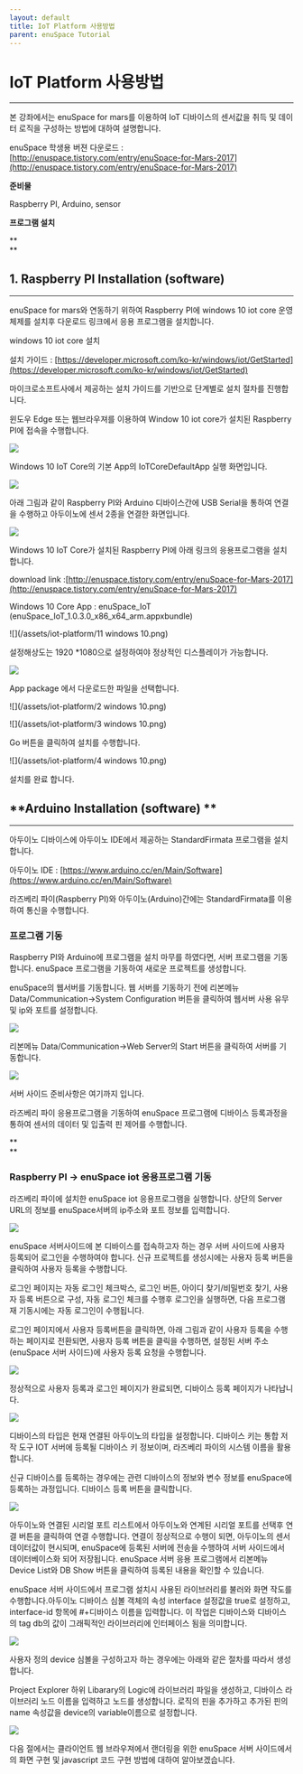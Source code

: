```yaml
---
layout: default
title: IoT Platform 사용방법
parent: enuSpace Tutorial
---
```


# **IoT Platform 사용방법**

---

본 강좌에서는 enuSpace for mars를 이용하여 IoT 디바이스의 센서값을 취득 및 데이터 로직을 구성하는 방법에 대하여 설명합니다.

enuSpace 학생용 버젼 다운로드 : [http://enuspace.tistory.com/entry/enuSpace-for-Mars-2017](http://enuspace.tistory.com/entry/enuSpace-for-Mars-2017)

**준비물**

Raspberry PI, Arduino, sensor

**프로그램 설치**

**    
**

## **1. Raspberry PI Installation \(software\)**

---

enuSpace for mars와 연동하기 위하여 Raspberry PI에 windows 10 iot core 운영체제를 설치후 다운로드 링크에서 응용 프로그램을 설치합니다.

windows 10 iot core 설치

설치 가이드 : [https://developer.microsoft.com/ko-kr/windows/iot/GetStarted](https://developer.microsoft.com/ko-kr/windows/iot/GetStarted)

마이크로소프트사에서 제공하는 설치 가이드를 기반으로 단계별로 설치 절차를 진행합니다.

윈도우 Edge 또는 웹브라우져를 이용하여 Window 10 iot core가 설치된 Raspberry PI에 접속을 수행합니다.

![](/assets/iot-platform/iot1.png)

Windows 10 IoT Core의 기본 App의 IoTCoreDefaultApp 실행 화면입니다.

![](/assets/iot-platform/iot2.png)

아래 그림과 같이 Raspberry PI와 Arduino 디바이스간에 USB Serial을 통하여 연결을 수행하고 아두이노에 센서 2종을 연결한 화면입니다.

![](/assets/iot-platform/iot3.png)

Windows 10 IoT Core가 설치된 Raspberry PI에 아래 링크의 응용프로그램을 설치합니다.

download link :[http://enuspace.tistory.com/entry/enuSpace-for-Mars-2017](http://enuspace.tistory.com/entry/enuSpace-for-Mars-2017)

Windows 10 Core App : enuSpace\_IoT \(enuSpace\_IoT\_1.0.3.0\_x86\_x64\_arm.appxbundle\)

![](/assets/iot-platform/11 windows 10.png)

설정해상도는 1920 \*1080으로 설정하여야 정상적인 디스플레이가 가능합니다.

![](/assets/iot-platform/1_windows_10.png)

App package 에서 다운로드한 파일을 선택합니다.

![](/assets/iot-platform/2 windows 10.png)

![](/assets/iot-platform/3 windows 10.png)

Go 버튼을 클릭하여 설치를 수행합니다.

![](/assets/iot-platform/4 windows 10.png)

설치를 완료 합니다.



## **Arduino Installation \(software\) **

---

아두이노 디바이스에 아두이노 IDE에서 제공하는 StandardFirmata 프로그램을 설치합니다.

아두이노 IDE : [https://www.arduino.cc/en/Main/Software](https://www.arduino.cc/en/Main/Software)

라즈베리 파이\(Raspberry PI\)와 아두이노\(Arduino\)간에는 StandardFirmata를 이용하여 통신을 수행합니다.

### **프로그램 기동**

Raspberry PI와 Arduino에 프로그램을 설치 마무를 하였다면, 서버 프로그램을 기동합니다. enuSpace 프로그램을 기동하여 새로운 프로젝트를 생성합니다.

enuSpace의 웹서버를 기동합니다. 웹 서버를 기동하기 전에 리본메뉴 Data/Communication-&gt;System Configuration 버튼을 클릭하여 웹서버 사용 유무 및 ip와 포트를 설정합니다.

![](/assets/iot-platform/iot4.png)

리본메뉴 Data/Communication-&gt;Web Server의 Start 버튼을 클릭하여 서버를 기동합니다.

![](/assets/iot-platform/web_server.png)

서버 사이드 준비사항은 여기까지 입니다.

라즈베리 파이 응용프로그램을 기동하여 enuSpace 프로그램에 디바이스 등록과정을 통하여 센서의 데이터 및 입출력 핀 제어를 수행합니다.

**    
**

### **Raspberry PI -&gt; enuSpace iot 응용프로그램 기동**

라즈베리 파이에 설치한 enuSpace iot 응용프로그램을 실행합니다. 상단의 Server URL의 정보를 enuSpace서버의 ip주소와 포트 정보를 입력합니다.

![](/assets/iot-platform/Rasp1.png)

enuSpace 서버사이드에 본 디바이스를 접속하고자 하는 경우 서버 사이드에 사용자 등록되어 로그인을 수행하여야 합니다. 신규 프로젝트를 생성시에는 사용자 등록 버튼을 클릭하여 사용자 등록을 수행합니다.

로그인 페이지는 자동 로그인 체크박스, 로그인 버튼, 아이디 찾기/비밀번호 찾기, 사용자 등록 버튼으로 구성, 자동 로그인 체크를 수행후 로그인을 실행하면, 다음 프로그램 재 기동시에는 자동 로그인이 수행됩니다.

로그인 페이지에서 사용자 등록버튼을 클릭하면, 아래 그림과 같이 사용자 등록을 수행하는 페이지로 전환되면, 사용자 등록 버튼을 클릭을 수행하면, 설정된 서버 주소\(enuSpace 서버 사이드\)에 사용자 등록 요청을 수행합니다.

![](/assets/iot-platform/iot5.png)

정상적으로 사용자 등록과 로그인 페이지가 완료되면, 디바이스 등록 페이지가 나타납니다.

![](/assets/iot-platform/iot6.png)

디바이스의 타입은 현재 연결된 아두이노의 타입을 설정합니다. 디바이스 키는 통합 저작 도구 IOT 서버에 등록될 디바이스 키 정보이며, 라즈베리 파이의 시스템 이름을 활용합니다.

신규 디바이스를 등록하는 경우에는 관련 디바이스의 정보와 변수 정보를 enuSpace에 등록하는 과정입니다. 디바이스 등록 버튼을 클릭합니다.

![](/assets/iot-platform/Rasp2.png)

아두이노와 연결된 시리얼 포트 리스트에서 아두이노와 연계된 시리얼 포트를 선택후 연결 버튼을 클릭하여 연결 수행합니다. 연결이 정상적으로 수행이 되면, 아두이노의 센서 데이터값이 현시되며, enuSpace에 등록된 서버에 전송을 수행하여 서버 사이드에서 데이터베이스화 되어 저장됩니다. enuSpace 서버 응용 프로그램에서 리본메뉴 Device List와 DB Show 버튼을 클릭하여 등록된 내용을 확인할 수 있습니다.

enuSpace 서버 사이드에서 프로그램 설치시 사용된 라이브러리를 불러와 화면 작도를 수행합니다.아두이노 디바이스 심볼 객체의 속성 interface 설정값을 true로 설정하고, interface-id 항목에 \#+디바이스 이름을 입력합니다. 이 작업은 디바이스와 디바이스의 tag db의 값이 그래픽적인 라이브러리에 인터페이스 됨을 의미합니다.

![](/assets/iot-platform/Rasp3.png)

사용자 정의 device 심볼을 구성하고자 하는 경우에는 아래와 같은 절차를 따라서 생성합니다.

Project Explorer 하위 Libarary의 Logic에 라이브러리 파일을 생성하고, 디바이스 라이브러리 노드 이름을 입력하고 노드를 생성합니다. 로직의 핀을 추가하고 추가된 핀의 name 속성값을 device의 variable이름으로 설정합니다.

![](/assets/iot-platform/Rasp4.png)

다음 절에서는 클라이언트 웹 브라우져에서 랜더링을 위한 enuSpace 서버 사이드에서의 화면 구현 및 javascript 코드 구현 방법에 대하여 알아보겠습니다.



